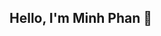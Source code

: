 ## Hello, I'm Minh Phan 👋 

<!--
 🎓 Business Analytics Student at Babson College Graduate School of Business

Welcome to my portfolio! Here, you'll find a showcase of projects that demonstrate my expertise and passion for data.

📊 About Me 
I'm deeply interested in transforming data into actionable insights that drive decision-making and strategic improvements. My skill set includes:

Data Analysis & Reporting: Skilled in SQL for data querying, generating reports, and performing ad-hoc analysis. 
Data Science & Programming: Skilled in Python (Jupyter Notebook) and R Studio for advanced data analysis and statistical modeling.
Data Visualization: Proficient in Tableau for creating dynamic dashboards that make data stories engaging and accessible. 
Data Management: Experienced in database design, modeling, and optimizing queries for efficient data retrieval. 
Spreadsheet Analysis: Proficient in Google Sheets and Excel for advanced data analysis and reporting tasks.

📚 Projects
Explore my portfolio for examples of my work, showcasing how I apply these skills to solve real-world problems in data analytics.
-->
